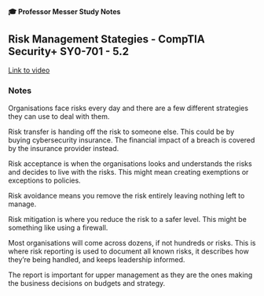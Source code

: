 #### 🎓 Professor Messer Study Notes

##  Risk Management Stategies - CompTIA Security+ SY0-701 - 5.2

[Link to video](https://youtu.be/pmyuWY7Pbag?si=YQ9kWEKvX5UGzjTl)

### Notes


Organisations face risks every day and there are a few different strategies they can use to deal with them.

Risk transfer is handing off the risk to someone else. This could be by buying cybersecurity insurance. The financial impact of a breach is covered by the insurance provider instead.

Risk acceptance is when the organisations looks and understands the risks and decides to live with the risks. This might mean creating exemptions or exceptions to policies.

Risk avoidance means you remove the risk entirely leaving nothing left to manage.

Risk mitigation is where you reduce the risk to a safer level. This might be something like using a firewall.

Most organisations will come across dozens, if not hundreds or risks. This is where risk reporting is used to document all known risks, it describes how they’re being handled, and keeps leadership informed.

The report is important for upper management as they are the ones making the business decisions on budgets and strategy.
